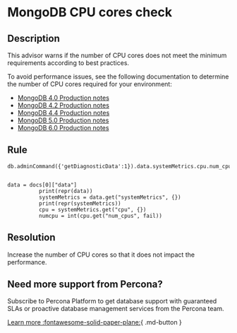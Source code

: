 # MongoDB CPU cores check

## Description
This advisor warns if the number of CPU cores does not meet the minimum requirements according to best practices.

To avoid performance issues, see the following documentation to determine the number of CPU cores required for your environment: 

-  [MongoDB 4.0 Production notes](https://www.mongodb.com/docs/v4.0/administration/production-notes/#std-label-prod-notes-ram)
- [MongoDB 4.2 Production notes](https://www.mongodb.com/docs/v4.2/administration/production-notes/#std-label-prod-notes-ram)
- [MongoDB 4.4 Production notes](https://www.mongodb.com/docs/v4.4/administration/production-notes/#std-label-prod-notes-ram)
- [MongoDB 5.0 Production notes](https://www.mongodb.com/docs/v5.0/administration/production-notes/#std-label-prod-notes-ram)
- [MongoDB 6.0 Production notes](https://www.mongodb.com/docs/v6.0/administration/production-notes/#std-label-prod-notes-ram)

## Rule 
```MONGODB_GETDIAGNOSTICDATA
db.adminCommand({'getDiagnosticData':1}).data.systemMetrics.cpu.num_cpus


data = docs[0]["data"]
          print(repr(data))
          systemMetrics = data.get("systemMetrics", {})
          print(repr(systemMetrics))
          cpu = systemMetrics.get("cpu", {})
          numcpu = int(cpu.get("num_cpus", fail))

``` 

## Resolution
Increase the number of CPU cores so that it does not impact the performance.

## Need more support from Percona?
Subscribe to Percona Platform to get database support with guaranteed SLAs or proactive database management services from the Percona team.

[Learn more :fontawesome-solid-paper-plane:](https://per.co.na/subscribe){ .md-button }

